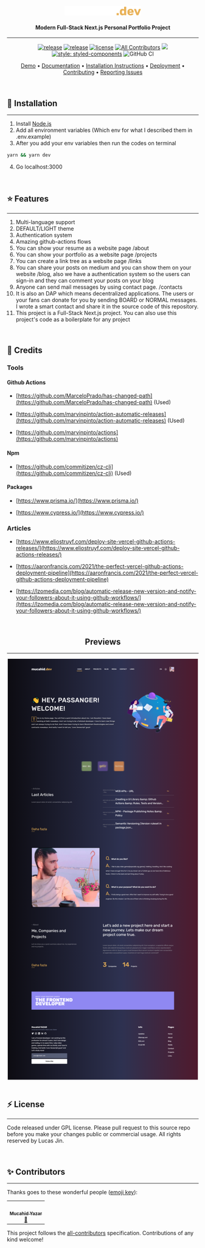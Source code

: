 <div align="center">

  <img src="public/github-brand.png" alt="mucahid.dev" width="200">
</div>
<h4 align="center">Modern Full-Stack Next.js Personal Portfolio Project</h4>

<div align="center">

---

[![release](https://img.shields.io/github/release/mucahidyazar/mucahid.dev/all.svg?style=flat-square)](https://github.com/mucahidyazar/mucahid.dev/releases)
[![release](https://img.shields.io/github/workflow/status/mucahidyazar/mucahid.dev/Go?style=flat-square)](https://github.com/mucahidyazar/mucahid.dev/releases)
[![license](https://img.shields.io/github/license/mucahidyazar/mucahid.dev?color=dfd)](LICENSE)
[![All Contributors](https://img.shields.io/badge/all_contributors-1-orange.svg?style=flat-square)](#contributors-)
![](https://img.shields.io/github/repo-size/mucahidyazar/mucahid.dev?label=Repo%20size&style=flat-square)
[![style: styled-components](https://img.shields.io/badge/style-%F0%9F%92%85%20styled--components-orange.svg?colorB=daa357&colorA=db748e)](https://github.com/styled-components/styled-components)
![GitHub CI](https://github.com/mucahidyazar/mucahid.dev/actions/workflows/release.yml/badge.svg)

[Demo](https://mucahid.dev) •
[Documentation](https://github.com/mucahidyazar/mucahid.dev) •
[Installation Instructions](https://github.com/mucahidyazar/mucahid.dev) •
[Deployment](#deploy) • [Contributing](.github/CONTRIBUTING.md) •
[Reporting Issues](https://github.com/mucahidyazar/mucahid.dev/pulls)

</div>

<br />

## 🚀 Installation

<hr />

1. Install [Node.js](https://nodejs.org/en/)
2. Add all environment variables (Which env for what I described them in
   .env.example)
3. After you add your env variables then run the codes on terminal

```bash
yarn && yarn dev
```

4. Go localhost:3000

<br />

## ⭐️ Features

<hr />

1. Multi-language support
2. DEFAULT/LIGHT theme
3. Authentication system
4. Amazing github-actions flows
5. You can show your resume as a website page /about
6. You can show your portfolio as a website page /projects
7. You can create a link tree as a website page /links
8. You can share your posts on medium and you can show them on your website
   /blog, also we have a authentication system so the users can sign-in and they
   can comment your posts on your blog
9. Anyone can send mail messages by using contact page. /contacts
10. It is also an DAP which means decentralized applications. The users or your
    fans can donate for you by sending BOARD or NORMAL messages. I wrote a smart
    contact and share it in the source code of this repository.
11. This project is a Full-Stack Next.js project. You can also use this
    project's code as a boilerplate for any project

<br />

## 🎉 Credits

### Tools

#### Github Actions

- [https://github.com/MarceloPrado/has-changed-path](https://github.com/MarceloPrado/has-changed-path)
  (Used)

- [https://github.com/marvinpinto/action-automatic-releases](https://github.com/marvinpinto/action-automatic-releases)
  (Used)

- [https://github.com/marvinpinto/actions](https://github.com/marvinpinto/actions)

#### Npm

- [https://github.com/commitizen/cz-cli](https://github.com/commitizen/cz-cli)
  (Used)

#### Packages

- [https://www.prisma.io/](https://www.prisma.io/)

- [https://www.cypress.io/](https://www.cypress.io/)

### Articles

- [https://www.eliostruyf.com/deploy-site-vercel-github-actions-releases/](https://www.eliostruyf.com/deploy-site-vercel-github-actions-releases/)

- [https://aaronfrancis.com/2021/the-perfect-vercel-github-actions-deployment-pipeline](https://aaronfrancis.com/2021/the-perfect-vercel-github-actions-deployment-pipeline)

- [https://lzomedia.com/blog/automatic-release-new-version-and-notify-your-followers-about-it-using-github-workflows/](https://lzomedia.com/blog/automatic-release-new-version-and-notify-your-followers-about-it-using-github-workflows/)

<br />

<h2 align="center">Previews</h2>
<hr />
<div align="center">
  <img src="public/images/projects/mucahid.png" alt="mucahid.dev" width="500">
</div>

<br />

## ⚡️ License

<hr />

Code released under GPL license. Please pull request to this source repo before
you make your changes public or commercial usage. All rights reserved by Lucas
Jin.

<br />

## ✨ Contributors

<hr />

Thanks goes to these wonderful people
([emoji key](https://allcontributors.org/docs/en/emoji-key)):

<!-- ALL-CONTRIBUTORS-LIST:START - Do not remove or modify this section -->
<!-- prettier-ignore-start -->
<!-- markdownlint-disable -->
<table>
  <tr>
    <td align="center"><a href="http://mucahid.dev"><img src="https://avatars.githubusercontent.com/u/52811808?v=4?s=100" width="100px;" alt=""/><br /><sub><b>Mucahid Yazar</b></sub></a><br /><a href="#maintenance-mucahidyazar" title="Maintenance">🚧</a></td>
  </tr>
</table>

<!-- markdownlint-restore -->
<!-- prettier-ignore-end -->

<!-- ALL-CONTRIBUTORS-LIST:END -->

This project follows the
[all-contributors](https://github.com/all-contributors/all-contributors)
specification. Contributions of any kind welcome!
